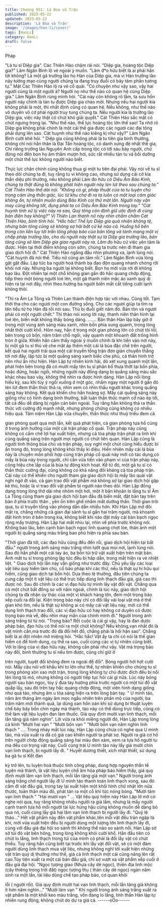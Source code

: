 ```yaml
---
title: Chương 951: Lá Bùa và Trận
published: 2025-05-22
updated: 2025-05-22
description: 'Lá Bùa và Trận'
image: '/images/han-li/cover/'
tags: [HanLi]
category: HanLi
draft: false
---
```


Pháp

"Là tu sĩ Diệp gia". Các Thiên Hào chậm rãi nói.
"Diệp gia, hoàng tộc Diệp gia?" Lâm Ngân Bình lộ vẻ ngoài ý
muốn.
"Lâm đ*o hữu biết là ai phái hắn tới không? Là một gã trưởng lão
họ Hàn của Diệp gia, mà vị Hàn trưởng lão này tướng mạo cùng
người chúng ta đang truy đuổi có bảy tám phần tương tự." Mặt
Các Thiên Hào lộ ra vẻ cổ quái.
"Có chuyện như vậy sao, vậy hai người cùng là một người à?
Người nọ như thế nào có quan hệ cùng Diệp gia." Lâm Ngân Bình
rùng mình hỏi.
"Cái này còn không rõ lắm, ta sưu hồn người này chính là tán tu
được Diệp gia chào mời. Nhưng nếu hai người kia không phải là
một, thì nhất định cũng có quan hệ. Nếu không, như thế nào vô
duyên vô cớ phái người truy tung chúng ta. Nếu người kia là
trưởng lão Diệp gia, việc này thật có chút khó giải quyết." Cát
Thiên Hào sắc mặt có chút ngưng trọng lại.
"Như thế nào, thế lực hoàng tộc lớn thế sao! Ta nhớ rõ Diệp gia
không phải chính là một cái thế gia được các ngươi các đại tông
phái dựng lên sao. Cát huynh như thế nào kiêng kị như vậy?"
Lâm Ngân Bình cười khẽ hỏi.
" Diệp gia cũng không phải là tu tiên gia bình thường, không chỉ
nói hắn thân là Đại Tấn hoàng tộc, có danh xưng đệ nhất thế gia,
Chỉ riêng trưởng lão Nguyên Anh cấp trong tộc có tới sáu bảy
người, chứ đừng nói đến bọn họ âm thầm mượn hơi, sức rất
nhiều tán tu và bồi dưỡng một chút thế lực không người nào biết.

Thực lực chân chính cũng không thua gì một tu tiên đại phái. Vậy
nói về tu sĩ theo dõi chúng ta đi, tuy rằng tu vi không cao, nhưng
sử dụng cái cờ kia thần diệu phi thường, nếu không phải Lâm đ*o
hữu có Diệu Âm Bảo Kính, chúng ta thật đúng là không phát hiện
người này lén lút theo sau chúng ta." Cát Thiên Hào thở dài nói.
"Không có gì, pháp thuật của ta tu luyện chú trọng cảm ứng thần
giác, lúc từ khu chợ đi ra ta luôn có một loại cảm giác không ổn,
tự nhiên muốn dùng Bảo Kính coi thử một lần. Người này vận
may cũng không tốt, đụng phải ta có Diệu Âm Bảo Kính trong tay."
"Cát huynh tính xử lý việc này ra sao, Quý tông còn định giữ ước
định đi cùng bản điện hay không?"
Vị Thiên Lan thánh nữ này nhìn chằm chằm Cát Thiên Hào, bình
tĩnh hỏi.
"Hắc hắc! Thế lực Diệp gia quả nhiên không tệ, nhưng bản tông
cũng sẽ không sợ hãi bất cứ kẻ nào cả. Huống hồ bên trong còn
liên lụy tới trấn tông pháp bảo của bản tông và tánh mạng một vị
chấp pháp trưởng lão, cho dù người này thật sự là Diệp gia
trưởng lão, bản tông cũng sẽ làm Diệp gia giao người này ra. Lâm
đ*o hữu cứ việc yên tâm là được. Hiện tại thời điểm không còn
sớm, chúng ta trước nên đi tham gia giao dịch hội đi."
Cát Thiên Hào ngẩng đầu nhìn phương xa, lạnh lùng nói.
"Cát huynh đã nói thế. Tiểu nữ cũng an tâm rồi."
Lâm Ngân Bình vừa lòng gật gật đầu.
Lập tức ba người hoá thành ba đạo độn quang nhanh chóng rời
khỏi nơi này.
Nhưng ba người lại không biết. Bọn họ mới vừa rời đi không bao
lâu. Đột nhiên tại một chỗ không gian gần đó hắc quang chớp
động, tiếp theo một bóng người loé lên, một gã thanh niên mặc áo
xanh quỷ dị hiện ra tại nơi đây, nhìn theo hướng ba người biến
mất cất tiếng cười lạnh không thôi.

"Thì ra Âm La Tông và Thiên Lan thánh điện hợp tác với nhau.
Cũng tốt. Tạm thời tha cho các ngươi một con đường sống. Cho
các ngươi giúp ta tìm ra tên tiểu tử họ Hàn đã rồi nói sau. Thù bị
đuổi giết năm đó. Bản tôn và ngươi phải có một người chết."
Thì thào nói xong lời này, thanh niên thân hình lại loé lên, biến
mất không thấy bóng dáng.
…….
Bản thân Hàn lập bây giờ ở trong một vùng ánh sáng màu xanh,
nhìn bốn phía xung quanh, trong lòng nhất thời cười khổ.
Hôm nay, hắn ở trong một gian phòng lớn có chút tôi tối, bên
trong có bốn, năm trăm chỗ ngồi, vây quanh một khoanh đất trống
hình tròn ở giữa.
Khiến hắn cảm thấy ngoài ý muốn chính là khi tiến vào nơi này, bị
một gã tu sĩ thủ vệ che mặt áp thêm một cái lá bùa đặc chế trên
người, kết quả hai người trải qua một cái truyền tống trận đơn
giản chuyển thẳng tới nơi đây, lập tức bị một quầng sáng xanh
biếc che phủ, cả thân hình trở nên như ẩn như hiện.
Hàn Lập tự nhiên kinh hãi, dò xét xung quanh một lần, phát hiện
bên trong đã có mười mấy tên tu sĩ phân bố thưa thớt tại bốn
phía, hoặc đứng, hoặc ngồi, những người này đồng dạng bị
quầng sáng màu sắc khác nhau bao vây, không thể nhìn ra được
hình dáng.
Hàn Lập nổi lòng hiếu kỳ, sau khi tùy ý ngồi xuống ở một góc,
nhắm ngay một người ở gần đó lén lút đem thần thức thả ra, nhìn
xem có nhìn thấu người khác trong quầng sáng hay không.
Kết quả khiến cho hắn hoảng sợ. Mấy cái quầng sáng này giống
như có hình dạng bình thường, bất luận thần thức mạnh cỡ nào
ép tới, tất cả đều dễ dàng bị ngăn cản bên ngoài. Tuy rằng hắn
không thả ra thần thức với cường độ mạnh nhất, nhưng phỏng
chừng cũng không có nhiều hiệu quả.
Tâm niệm Hàn Lập vừa chuyển, thần thức như thuỷ triều đem cả

gian phòng quét qua một lần, kết quả phát hiện, cả gian phòng
tựa hồ cũng ở trong ảnh hưởng của một cái trận pháp cổ quái.
Trận pháp này cũng không có cấm chế lợi hại xuất hiện, nhưng cả
tòa pháp trận phát ra linh khí cùng quầng sáng trên người mọi
người có chút liên quan.
Hàn Lập cũng là người tinh thông bùa chú và trận pháp, suy nghĩ
một chút cũng hiểu được bí ẩn trong đó, trong lòng không khỏi
thấy kì diệu.
Hiển nhiên mấy cái lá bùa này là chuyên môn phối hợp cùng trận
pháp cổ quái này mới có tác dụng,có mấy lá bùa này trong người,
chỉ cần vừa tiến vào phạm vi của trận pháp này, công hiệu che lấp
của lá bùa tự động kích hoạt. Kể từ đó, một gã tu sĩ có thần thức
cường đại, cũng không có khả năng đối kháng cả tòa pháp trận.
Cái này có thể khiến cho người tham gia giao dịch hội bị mấy lão
quái vật nghi ngờ đi vào, cả gan trao đổi vật phẩm mà không sợ
tại giao dịch hội gặp kẻ thù, hoặc là vì trao đổi vật phẩm bị người
nào theo dõi.
Hàn Lập đồng dạng trong lòng thở dài nhẹ nhõm một hơi, một ít
băn khoăn lo lắng tu sĩ Âm La Tông cũng tham gia giao dịch hội
ban đầu đã biến mất, đặt bàn tay trên bàn ở phía trước thân
, yên ổn trên ghế nhắm mắt dưỡng thần.
Thời gian trôi qua, tu sĩ truyền tống vào phòng dần dần nhiều
hơn.
Khi Hàn Lập mở đôi mắt ra, chẳng những cả gian đại sảnh tu sĩ
gần hai trăm người, mà khoanh đất hình tròn ở bên trong kia,
không biết khi nào đặt mấy cái bàn bạch ngọc rộng mấy trượng.
Hàn Lập hai mắt nhíu lại, nhìn về phía trước không nói.
Không bao lâu, bên cạnh bàn bạch ngọc linh quang chợt lóe, thân
ảnh một người bị quầng sáng màu trắng bao phủ hiện ra phía sau
bàn.

"Thời gian đã tới, các đạo hữu cũng đều đến rồi, giao dịch hội
hiện tại bắt đầu."
người trong ánh sáng màu trắng nhìn lướt qua mọi nơi, lạnh lùng
nói.
Sau đó hắn phất một cái tay áo, ba bốn túi trữ vật xuất hiện trên
mặt bàn.
Ánh mắt tu sĩ trong phòng lập tức đều bị hấp dẫn, trong mắt hiện
ra vẻ nhiệt liệt.
" Giao dịch hội lần này vẫn giống như trước đây. Chủ yếu lấy các
loại vật liêu quý hiếm làm chủ, cổ bảo pháp khí các thứ, nếu là
thật sự hi hữu quí hiếm, cũng giao dịch tại bổn hội. Dựa theo lệ
thường, đầu tiên chúng ta cung cấp một ít vật liệu có thể trực tiếp
dùng linh thạch đấu giá, giá cao thì được nó. Sau đó chính là các
vị đạo hữu tự mình lấy vật đổi vật. Chẳng qua có một chút bất
đồng so với năm ngoái, chính là lúc này, giao dịch hội chúng ta đã
nhận ủy thác của một vị khách hàng lớn, đem một trọng bảo xếp
cuối ra đổi lại. Kiện trọng bảo này chỉ có đổi lấy vài loại vật mà ở
thế gian khó tìm, nếu là thật sự không ai có mấy cái vật liệu này,
mới có thể dụng linh thạch trao đổi, các vị đạo hữu có hay không
cơ duyên có được trọng bảo mà về, đều nhìn may mắn của chính
mình đi."
Người trong ánh sáng trắng từ từ nói.
"Trọng bảo? Rốt cuộc là cái gì vậy, hay là đan dược pháp bảo,
đạo hữu có thể nói ra một chút không? Nếu không,vạn nhất đó là
vật mình cần,mà trước đó đã đổi hết đồ, chẳng phải là hối hận
sao".
Chẳng biết là ai đột nhiên mở miệng hỏi.
"Hắc hắc! Vật ấy ta chỉ có nói là thế gian hiếm có để hình dung,
cụ thể ra sao, cuối cùng các vị tự nhiên cũng biết.
Với lo lắng của vị đạo hữu này, không cần phải như vậy. Vật mà
trọng bảo này đổi, bình thường tu sĩ nếu tìm được, cũng chỉ giữ ở

trên người, tuyệt đối không đem ra ngoài để đổi".
Bóng người hời hợt cười nói.
Mấy câu nói với khẩu khí to lớn như thế, tự nhiên khiến cho
chúng tu sĩ trong phòng xôn xao một trận, trong lòng không tự chủ
được đích đều bị nổi lên lòng tò mò, nhưng không có người tiếp
tục hỏi cái gì nữa.
Lúc này bóng người sau bàn ngọc, tùy ý đưa tay hướng phía
trước người có một túi đồ vật quắp lấy, sau đó trên tay hắc quang
chớp động, một viên hình dạng giống như quả táo, nhưng âm u
tỏa sáng hiện ra trên lòng bàn tay.
" U minh táo, năm âm tháng âm ngày âm mọc ngẫu nhiên trên
phần mộ của người, ba trăm năm mới thành quả, lại dùng oan
hồn oán khí sử dụng bí thuật luyện chế bảy bảy bốn chín ngày mà
thành, táo này có thể dùng trực tiếp, cũng có thể làm vật liệu
luyện đan làm thuốc. Giá quy định mười vạn linh thạch, mỗi lần
tăng giá năm nghìn".
Lời vừa ra khỏi miệng người đó, Hàn Lập trong lòng cả kinh
"Mười hai vạn "
"Mười bốn vạn "
"Mười bốn vạn năm nghìn linh thạch "
….
Trong nháy mắt lúc này, Hàn Lập cũng chưa có nghe qua U minh
táo, mà vừa xuất ra đã có giá cao khiến người ta phát sợ. Người
ra giá cơ hồ trên người chớp động quầng sáng hai màu đen xám,
xem ra tựa hồ người tu ma đều coi trọng vật này.
Cuối cùng trái U minh táo này lấy giá mười chín vạn linh thạch, bị
người lấy đi.
" Huyết dương thiết, xích nhật thiết, sử dụng ba gã tu sĩ Kết đan

kỳ trở lên, tu luyện hoả thuộc tính công pháp, dung hợp nguyên
thần tế luyện mà thành, là vật liệu luyện chế âm hỏa pháp bảo
hiếm thấy, giá quy định mười lăm vạn linh thạch, mỗi lần tăng giá
một vạn." Người trong ánh sáng trắng chờ người lấy đi U minh
táo thanh toán linh thạch xong, sau đó cầm đi vật đấu giá, trong
tay lại xuất hiện một khối hình chữ nhật lớn nửa thước, toàn thân
màu đỏ, phát tán ra một cỗ khí tức nóng bỏng.
"Mười tám vạn linh thạch "
"Hai mươi vạn "
…
Vật liệu quý hiếm này Hàn Lập lờ mờ có nghe nói qua, tuy rằng
không nhiều người ra giá lắm, nhưng là mấy người cạnh tranh
tựa hồ mỗi người tài lực hùng hậu cũng không muốn dễ dàng bỏ
qua nó, cuối cùng lấy giá hai lăm vạn linh thạch bị người lấy đi.
"Quỷ lệ thảo..."
Hết vật phẩm này đến vật phẩm khác,tên mỗi vật đều tràn ngập tà
khí, mới vừa xuất hiện đều bị người dùng một lượng lớn linh
thạch lấy đi, cùng với đấu giá đại hội so sánh thì không thể nào so
sánh nổi.
Hàn Lập sờ sờ túi đò vật bên hông, trong lòng không khỏi cười
khổ.
Hắn đầu tiên có chút lo lắng, linh thạch trong túi của mình có phải
là đổi lấy vật có chút thiếu. Tuy rằng hắn cũng biết tại trước khi
lấy vật đổi vật, sẽ có một đám người dùng linh thạch mua vật liệu,
nhưng không nghĩ tới xuất hiện những vật trân quý dị thường như
thế, giá cả linh thạch một cái cũng nâng lên rất cao.Tùy tiện xuất
ra một cái bán đấu giá, chỉ sợ vượt xa vật phẩm xếp cuối ở đấu
giá đại hội.
"Ngọc tượng giao (Nhựa cây dẻ ngọc), thiên địa linh mộc (cây
thiêng trong trời đất) ngọc tượng thụ ( thân cây dẻ ngọc) ngàn
năm sinh ra một lần, tài liệu dùng chế tạo pháp bảo, cơ quan khôi

lỗi ( người rối). Giá quy định mười hai vạn linh thạch, mỗi lần tăng
giá không ít hơn năm nghìn..."
"Mười lăm vạn "
Khi người trong ánh sáng trắng xuất ra vật phẩm là một khối keo
màu trắng, vốn đang lo lắng, tinh thần Hàn lập tự nhiên rung
động, không chút do dự ra giá cả.
------oOo------
